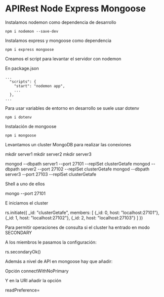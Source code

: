# APIRest Node Express Mongoose

Instalamos nodemon como dependencia de desarrollo

```
npm i nodemon --save-dev
```

Instalamos express y mongoose como dependencia

```
npm i express mongoose
```

Creamos el script para levantar el servidor con nodemon

En package.json

```
...
  "scripts": {
    "start": "nodemon app",
    ...
  },
...
```

Para usar variables de entorno en desarrollo se suele usar dotenv

```
npm i dotenv
```
Instalación de mongoose

```
npm i mongoose
```

Levantamos un cluster MongoDB para realizar las conexiones

mkdir server1
mkdir server2
mkdir server3

mongod --dbpath server1 --port 27101 --replSet clusterGetafe 
mongod --dbpath server2 --port 27102 --replSet clusterGetafe 
mongod --dbpath server3 --port 27103 --replSet clusterGetafe

Shell a uno de ellos

mongo --port 27101

E iniciamos el cluster

rs.initiate({ 
    _id: "clusterGetafe", 
    members: [ 
      {_id: 0, host: "localhost:27101"}, 
      {_id: 1, host: "localhost:27102"}, 
      {_id: 2, host: "localhost:27103"} 
    ] 
  })

Para permitir operaciones de consulta si el cluster ha entrado en modo SECONDARY

A los miembros le pasamos la configuración:

rs.secondaryOk()

Además a nivel de API en mongoose hay que añadir:

Opción connectWithNoPrimary

Y en la URI añadir la opción

readPreference=<valor>